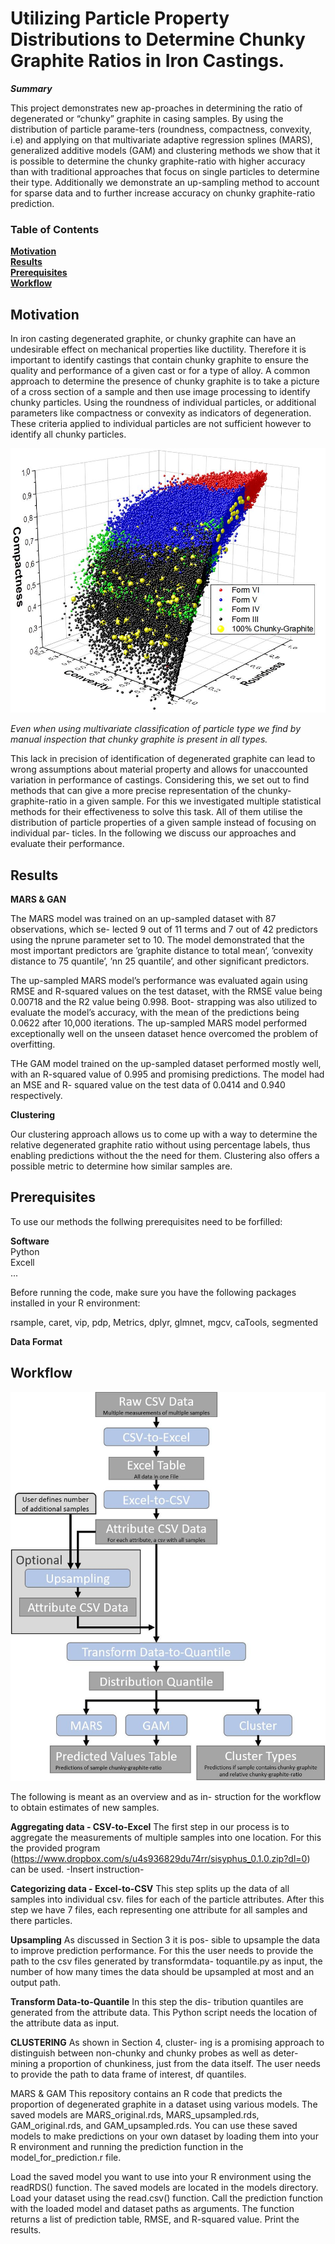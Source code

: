 # Utilizing Particle Property Distributions to Determine Chunky Graphite Ratios in Iron Castings.

***Summary*** 


This project demonstrates new ap-proaches in determining the ratio of degenerated or “chunky” graphite in casing samples.
By using the distribution of particle parame-ters (roundness, compactness, convexity, i.e) and applying on that multivariate adaptive regression splines (MARS), 
generalized additive models (GAM) and clustering methods we show that it is possible to determine the chunky
graphite-ratio with higher accuracy than with traditional approaches that focus on single particles to determine their type. Additionally we demonstrate an up-sampling method to account
for sparse data and to further increase accuracy on chunky graphite-ratio prediction.


### Table of Contents
**[Motivation](#[Motivation])**<br>
**[Results](#Results)**<br>
**[Prerequisites](#prerequisites)**<br>
**[Workflow](#setup)**<br>


## Motivation

In iron casting degenerated graphite, or chunky graphite can have an undesirable effect on mechanical properties like ductility.
 Therefore it is important to identify castings that contain chunky graphite to ensure the quality and performance of a given cast or for a type of alloy.
 A common approach to determine the presence of chunky graphite is to take a picture of a cross section of a sample and then use image processing to identify chunky particles.
 Using the roundness of individual particles, or additional parameters like compactness or convexity as indicators of degeneration.
 These criteria applied to individual particles are not sufficient however to identify all chunky particles.
 


<p align="center">
  <img src='https://github.com/IZMEHD/graphite-project/blob/main/Images/ChunkyEverywhere.JPG' width=550 > 
</p>

*Even when using multivariate classification of particle type we find by manual inspection that chunky graphite is present in all types.*


This lack in precision of identification of degenerated graphite can lead to wrong assumptions about material property and allows for unaccounted variation in performance of castings.
Considering this, we set out to find methods that can give a more precise representation of the chunky-graphite-ratio in a given sample. 
For this we investigated multiple statistical methods for their effectiveness to solve this task. 
All of them utilise the distribution of particle properties of a given sample instead of focusing on individual par- ticles. In the following we discuss our approaches and evaluate their performance.


## Results

**MARS & GAN** <br>

The MARS model was trained on an up-sampled dataset with 87 observations, which se-
lected 9 out of 11 terms and 7 out of 42 predictors using the nprune parameter set to 10. The model
demonstrated that the most important predictors
are ’graphite distance to total mean’, ’convexity
distance to 75 quantile’, ’nn 25 quantile’, and other
significant predictors.  <br>

The up-sampled MARS model’s performance
was evaluated again using RMSE and R-squared
values on the test dataset, with the RMSE value
being 0.00718 and the R2 value being 0.998. Boot-
strapping was also utilized to evaluate the model’s
accuracy, with the mean of the predictions being
0.0622 after 10,000 iterations. The up-sampled
MARS model performed exceptionally well on
the unseen dataset hence overcomed the problem
of overfitting. <br>



THe GAM model trained on the up-sampled dataset
performed mostly well, with an R-squared value
of 0.995 and promising predictions. 
The model had an MSE and R- squared value on the test data of
0.0414 and 0.940 respectively.

**Clustering** <br>

Our clustering approach allows us to come up with a way to determine the relative degenerated graphite ratio without using
percentage labels, thus enabling predictions without the the need for them. Clustering also offers a
possible metric to determine how similar samples are.



## Prerequisites
To use our methods the follwing prerequisites need to be forfilled:  <br>


**Software** <br>
Python<br>
Excell<br>
...<br>

Before running the code, make sure you have the following packages installed in your R environment:

rsample, caret, vip, pdp, Metrics, dplyr, glmnet, mgcv, caTools, segmented


**Data Format**
<br>

## Workflow
<p align="center">
  <img src='https://github.com/IZMEHD/graphite-project/blob/main/Images/Workflow.JPG' width=550 > 
</p>


The following is meant as an overview and as in-
struction for the workflow to obtain estimates of
new samples.

**Aggregating data - CSV-to-Excel**
The first step in our process is to aggregate the measurements
of multiple samples into one location. For this the
provided program (https://www.dropbox.com/s/u4s936829du74rr/sisyphus_0.1.0.zip?dl=0) can be
used. -Insert instruction-

**Categorizing data - Excel-to-CSV** 
This step splits up the data of all samples into individual
csv. files for each of the particle attributes. After
this step we have 7 files, each representing one
attribute for all samples and there particles.

**Upsampling** 
As discussed in Section 3 it is pos-
sible to upsample the data to improve prediction
performance. For this the user needs to provide the
path to the csv files generated by transformdata-
toquantile.py as input, the number of how many
times the data should be upsampled at most and an
output path.

**Transform Data-to-Quantile** 
In this step the dis-
tribution quantiles are generated from the attribute
data. This Python script needs the location of the
attribute data as input.

**CLUSTERING** 
As shown in Section 4, cluster-
ing is a promising approach to distinguish between
non-chunky and chunky probes as well as deter-
mining a proportion of chunkiness, just from the
data itself. The user needs to provide the path to
data frame of interest, df quantiles.

MARS & GAM 
This repository contains an R code that predicts the proportion of degenerated graphite in a dataset using various models. 
The saved models are MARS_original.rds, MARS_upsampled.rds, GAM_original.rds, and GAM_upsampled.rds. 
You can use these saved models to make predictions on your own dataset by loading them into your R environment and running the prediction function in the model_for_prediction.r file.

Load the saved model you want to use into your R environment using the readRDS() function. The saved models are located in the models directory.
Load your dataset using the read.csv() function.
Call the prediction function with the loaded model and dataset paths as arguments. The function returns a list of prediction table, RMSE, and R-squared value.
Print the results.
